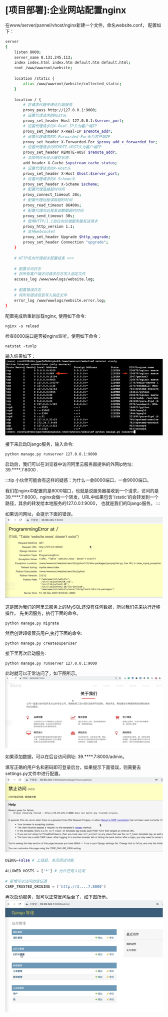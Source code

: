 # [项目部署]:企业网站配置nginx

<!-- trancate -->

在www/server/pannel/vhost/nginx新建一个文件，命名website.conf，
配置如下：
```bash
server
{
    listen 8000;
    server_name 8.131.245.113;
    index index.html index.htm default.htm default.html;
    root /www/wwwroot/website;

    location /static {
        alias /www/wwwroot/website/collected_static;
    }
    
    location / {
        # 将请求代理传递给后端服务
        proxy_pass http://127.0.0.1:9000;
        # 设置代理请求的Host头
        proxy_set_header Host 127.0.0.1:$server_port;
        # 设置代理请求的X-Real-IP头为客户端IP
        proxy_set_header X-Real-IP $remote_addr;
        # 设置代理请求的X-Forwarded-For头为客户端IP
        proxy_set_header X-Forwarded-For $proxy_add_x_forwarded_for;
        # 设置代理请求的REMOTE-HOST头为客户端IP
        proxy_set_header REMOTE-HOST $remote_addr;
        # 添加响应头显示缓存状态
        add_header X-Cache $upstream_cache_status;
        # 设置代理请求的X-Host头
        proxy_set_header X-Host $host:$server_port;
        # 设置代理请求的X-Scheme头
        proxy_set_header X-Scheme $scheme;
        # 配置代理连接超时时间
        proxy_connect_timeout 30s;
        # 配置代理远程读取超时时间 
        proxy_read_timeout 86400s;
        # 配置代理向远程发送数据超时时间
        proxy_send_timeout 30s;
        # 使用HTTP/1.1协议向后端服务器发送请求
        proxy_http_version 1.1;
        # 支持websocket
        proxy_set_header Upgrade $http_upgrade;  
        proxy_set_header Connection "upgrade";
    }
    
    # HTTP反向代理相关配置结束 <<<

    # 配置访问日志
    # 将所有客户端访问请求日志写入指定文件
    access_log /www/wwwlogs/website.log;
    
    # 配置错误日志  
    # 将所有错误信息写入指定文件
    error_log /www/wwwlogs/website.error.log;
}

```

配置完成后重新加载nginx, 使用如下命令:
```
nginx -s reload
```
检查8000端口是否被nginx监听，使用如下命令：
```
netstat -tunlp
```
输入结果如下：
![图50-检测监听8000端口](imgs/图50-检测监听8000端口.png)

接下来启动Django服务，输入命令:
```
python manage.py runserver 127.0.0.1:9000
```
启动后，我们可以在浏览器中访问阿里云服务器提供的外网ip地址: 39.****.7:8000 .

:::tip
小伙伴可能会有这样的疑惑：为什么一会8000端口，一会9000端口。

我们在nginx中配置的是8000端口，也就是说服务器接收到一个请求，访问的是39.****.7:8000，nginx会做一个转发，URL中如果包含'/static'的会转发到一个路径，其余的转发给本地服务的127.0.0.1:9000， 也就是我们的Django服务。
:::

如果访问网址，会提示下面的错误。
![图50-提示表不存在错误](imgs/图50-提示表不存在错误.png)

这是因为我们的阿里云服务上的MySQL还没有任何数据，所以我们先来执行迁移操作。
先关闭服务，执行下面的命令。
```
python manage.py migrate
```

然后创建超级管员用户,执行下面的命令:
```
python manage.py createsuperuser
```
接下里再次启动服务:
```
python manage.py runserver 127.0.0.1:9000
```
此时就可以正常访问了，如下图所示。
![图50-官网页面](imgs/图50-官网页面.png)

如果添加数据，可以在后台访问网址: 39.****.7:8000/admin。

填写正确的用户名和密码即可登录后台，如果提示下面错误，则需要去settings.py文件中进行配置。
![图50-禁止访问错误](imgs/图50-禁止访问错误.png)

```python title='website/config/settings.py'
DEBUG=False # 上线后，关闭调试功能

ALLOWED_HOSTS = ['*'] # 允许任何人访问

# 新增可以访问的信任源
CSRF_TRUSTED_ORIGINS = ['http://3....7:8000'] 
```

再次启动服务，就可以正常反问后台了，如下图所示。
![图50-后台管理页面.png](imgs/图50-后台管理页面.png)
